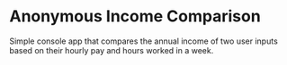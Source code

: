 # Anonymous Income Comparison
Simple console app that compares the annual income of two user inputs based on their hourly pay and hours worked in a week.
